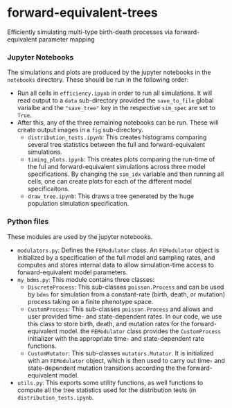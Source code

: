 # forward-equivalent-trees
Efficiently simulating multi-type birth-death processes via forward-equivalent parameter mapping

### Jupyter Notebooks

The simulations and plots are produced by the jupyter notebooks in the `notebooks` directory. These should be run in the following order:

* Run all cells in `efficiency.ipynb` in order to run all simulations. It will read output to a `data` sub-directory provided the `save_to_file` global varialbe and the `"save_tree"` key in the respective `sim_spec` are set to `True`.
* After this, any of the three remaining notebooks can be run. These will create output images in a `fig` sub-directory.
	* `distribution_tests.ipynb`: This creates histograms comparing several tree statistics between the full and forward-equivalent simulations.
	* `timing_plots.ipynb`: This creates plots comparing the run-time of the ful and forward-equivalent simulations across three model specifications. By changing the `sim_idx` variable and then running all cells, one can create plots for each of the different model specificaitons.
	* `draw_tree.ipynb`: This draws a tree generated by the huge population simulation specification.

### Python files

These modules are used by the jupyter notebooks.

* `modulators.py`: Defines the `FEModulator` class. An `FEModulator` object is initialized by a specification of the full model and sampling rates, and computes and stores internal data to allow simulation-time access to forward-equivalent model parameters.
* `my_bdms.py`: This module contains three classes:
	* `DiscreteProcess`: This sub-classes `poisson.Process` and can be used by `bdms` for simulation from a constant-rate (birth, death, or mutation) process taking on a finite phenotype space.
	* `CustomProcess`: This sub-classes `poisson.Process` and allows and user provided time- and state-dependent rates. In our code, we use this class to store birth, death, and mutation rates for the forward-equivalent model. the `FEModulator` class provides the `CustomProcess` initializer with the appropriate time- and state-dependent rate functions.
	* `CustomMutator`: This sub-classes `mutators.Mutator`. It is initialized with an `FEModulator` object, which is then used to carry out time- and state-dependent mutation transitions according the the forward-equivalent model.
* `utils.py`: This exports some utility functions, as well functions to compute all the tree statistics used for the distribution tests (in `distribution_tests.ipynb`.




